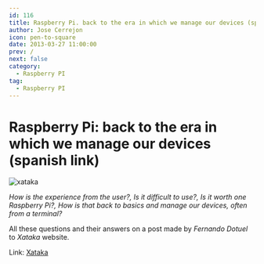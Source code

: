 ```yaml
---
id: 116
title: Raspberry Pi. back to the era in which we manage our devices (spanish link)
author: Jose Cerrejon
icon: pen-to-square
date: 2013-03-27 11:00:00
prev: /
next: false
category:
  - Raspberry PI
tag:
  - Raspberry PI
---
```


# Raspberry Pi: back to the era in which we manage our devices (spanish link)

![xataka](/images/xakatahome.jpg)

*How is the experience from the user?, Is it difficult to use?, Is it worth one Raspberry Pi?, How is that back to basics and manage our devices, often from a terminal?*

All these questions and their answers on a post made ​​by *Fernando Dotuel* to *Xataka* website.

Link: [Xataka](http://www.xataka.com/componentes-de-pc/raspberry-pi-regreso-a-la-era-en-que-administrabamos-nuestros-dispositivos)